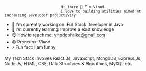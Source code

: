                               Hi there 👋 I'm Vinod.
                              I love to building utilities aimed at increasing Developer productivity 

- 🔭 I'm currently working on: Full Stack Developer in Java
- 🌱 I’m currently learning: Improve a exist knowledge
- 📫 How to reach me: vinodcphalke@gmail.com                       
- 😄 Pronouns: Vinod
- ⚡ Fun fact: I am funny

My Tech Stack Involves React.Js, JavaScript, MongoDB, Express.Js, Node.Js, HTML, CSS, Data Structures & Algorithms, MySQL etc.


<!--
**VinodPhalke/VinodPhalke** is a ✨ _special_ ✨ repository because its `README.md` (this file) appears on your GitHub profile.

Here are some ideas to get you started:

- 🔭 I'm currently working on ...
- 🌱 I’m currently learning ...
- 👯 I’m looking to collaborate on ...
- 🤔 I’m looking for help with ...
- 💬 Ask me about ...
- 📫 How to reach me: ...
- 😄 Pronouns: ...
- ⚡ Fun fact: ...
-->
